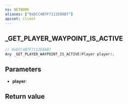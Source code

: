 ```yaml
---
ns: NETWORK
aliases: ["0xDCC4B7F7112E8AB7"]
apiset: client
---
```

## _GET_PLAYER_WAYPOINT_IS_ACTIVE

```c
// 0xDCC4B7F7112E8AB7
Any _GET_PLAYER_WAYPOINT_IS_ACTIVE(Player player);
```


## Parameters
* **player**:

## Return value